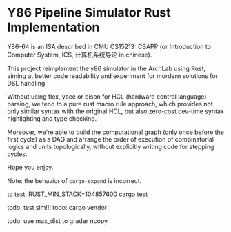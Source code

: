 # Y86 Pipeline Simulator Rust Implementation

Y86-64 is an ISA described in CMU CS15213: CSAPP 
(or Introduction to Computer System, ICS, 计算机系统导论 in chinese).

This project reimplement the y86 simulator in
the ArchLab using Rust, aiming at better code readability
and experiment for mordern solutions for DSL handling.

Without using flex, yacc or bison for HCL (hardware control
language) parsing, we tend to a pure rust macro rule approach,
which provides not only similar syntax with the original HCL, 
but also zero-cost dev-time syntax highlighting and type checking.

Moreover, we're able to build the computational graph 
(only once before the first cycle) as a DAG and arrange the order of
execution of combinatorial logics and units topologically,
without explicitly writing code for stepping cycles.

Hope you enjoy.

Note: the behavior of `cargo-expand` is incorrect.

to test: RUST_MIN_STACK=104857600 cargo test

todo: test sim!!!
todo: cargo vendor

todo: use max_dist to grader ncopy